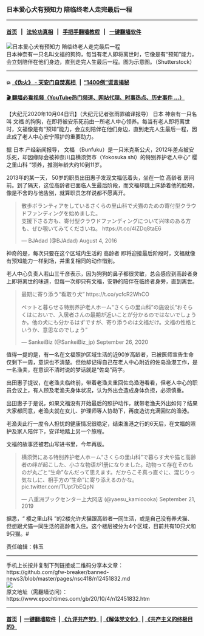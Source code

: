 ### 日本爱心犬有预知力 陪临终老人走完最后一程
------------------------

#### [首页](https://github.com/gfw-breaker/banned-news3/blob/master/README.md) &nbsp;&nbsp;|&nbsp;&nbsp; [法轮功真相](https://github.com/begood0513/basic/blob/master/README.md)  &nbsp;&nbsp;|&nbsp;&nbsp; [手把手翻墙教程](https://github.com/gfw-breaker/guides/wiki)  &nbsp;&nbsp;|&nbsp;&nbsp; [一键翻墙软件](https://github.com/gfw-breaker/nogfw/blob/master/README.md)  



<div><img alt="日本爱心犬有预知力 陪临终老人走完最后一程" class="attachment-djy_600_400 size-djy_600_400 wp-post-image" src="https://i.epochtimes.com/assets/uploads/2020/10/15eef904ceff00d6f9a9d5862e509e31-600x400.jpg"/>
<div class="caption">
 日本神奈有一只名叫文福的狗狗，每当有老人即将离世时，它像是有“预知”能力，会立刻陪伴在他们身边，直到走完人生最后一程。图为示意图。（Shutterstock）
</div></div><hr/>

#### 💥 [《伪火》 - 天安门自焚真相 ](http://158.247.195.190:10000/videos/blog/weihuo.html)&nbsp; |&nbsp; [“1400例”谎言揭秘  ](http://158.247.195.190:10000/videos/blog/jiexi1400.html)

#### [ 🎬  翻墙必看视频（YouTube热门频道、网站代理、时事热点、历史事件 ...）](https://github.com/gfw-breaker/links/blob/master/banned.md)

<div><p>
 【大纪元2020年10月04日讯】（大纪元记者张雨霏编译报导）
 <ok href="https://www.epochtimes.com/gb/tag/%E6%97%A5%E6%9C%AC.html">
  日本
 </ok>
 神奈有一只名叫
 <ok href="https://www.epochtimes.com/gb/tag/%E6%96%87%E7%A6%8F.html">
  文福
 </ok>
 的狗狗，在即将被安乐死前由一所老人中心领养。每当有老人即将离世时，文福像是有“预知”能力，会立刻陪伴在他们身边，直到走完人生最后一程，因此成了老人中心安宁照护的重要助力。
</p>
<p>
 据
 <ok href="https://www.epochtimes.com/gb/tag/%E6%97%A5%E6%9C%AC.html">
  日本
 </ok>
 产经新闻报导，
 <ok href="https://www.epochtimes.com/gb/tag/%E6%96%87%E7%A6%8F.html">
  文福
 </ok>
 （Bunfuku）是一只米克斯公犬，2012年差点被安乐死，却因缘际会被神奈川县横须贺市（Yokosuka shi）的特别养护老人中心“
 <ok href="http://sakura2000.jp/publics/index/34">
  樱之里山科
 </ok>
 ”领养，推测年龄大约10到11岁。
</p>
<p>
 2013年的某一天， 50岁的职员出田惠子发现文福低着头，坐在一位
 <ok href="https://www.epochtimes.com/gb/tag/%E9%AB%98%E9%BE%84%E8%80%85.html">
  高龄者
 </ok>
 房间前。到了隔天，这位高龄者已面临人生最后阶段，而文福却跳上床舔着他的脸颊，像是不舍的与他告别，就算职员怎样说都不愿离开。
</p>
<blockquote class="twitter-tweet" data-width="550">
 <p dir="ltr" lang="ja">
  散歩ボランティアをしているさくらの里山科で犬猫のための寄付型クラウドファンディングを始めました。
  <br/>
  支援下さる方も、寄付型クラウドファンディングについて兴味のある方も、ぜひ覗いてみてくださいね。
  <ok href="https://t.co/4lZDq8taE6">
   https://t.co/4lZDq8taE6
  </ok>
 </p>
 <p>
  — BJAdad (@BJAdad)
  <ok href="https://twitter.com/BJAdad/status/761052510052241409?ref_src=twsrc%5Etfw">
   August 4, 2016
  </ok>
 </p>
</blockquote>
<p>
</p>
<p>
 神奇的是，每次只要在这个区域内生活的
 <ok href="https://www.epochtimes.com/gb/tag/%E9%AB%98%E9%BE%84%E8%80%85.html">
  高龄者
 </ok>
 即将迎接最后阶段时，文福就像有预知能力一样到场，并重复相同的动作惜别。
</p>
<p>
 老人中心负责人若山三千彦表示，因为狗狗的鼻子都很灵敏，总会感应到高龄者身上即将离世的味道，但每一次却只有文福，安静的陪伴在临终者身旁，直到离世。
</p>
<blockquote class="twitter-tweet" data-width="550">
 <p dir="ltr" lang="ja">
  最期に寄り添う“看取り犬”
  <ok href="https://t.co/ycfcR2WhCO">
   https://t.co/ycfcR2WhCO
  </ok>
 </p>
 <p>
  ペットと暮らせる特别养护老人ホーム“さくらの里山科”の施设长“おそらくはにおいで、入居者さんの最期が近いことが分かるのではないでしょうか。他の犬にも分かるはずですが、寄り添うのは文福だけ。文福の性格というか、意思なのでしょう”
 </p>
 <p>
  — SankeiBiz (@SankeiBiz_jp)
  <ok href="https://twitter.com/SankeiBiz_jp/status/1309998732398731269?ref_src=twsrc%5Etfw">
   September 26, 2020
  </ok>
 </p>
</blockquote>
<p>
</p>
<p>
 值得一提的是，有一名在文福照护区域生活的近90岁高龄者，已被医师宣告生命仅剩下一周，意识也不清楚。但他却记得自己在老人中心附近的佐岛渔港工作，是一名渔夫，在意识不清时说的梦话就是“佐岛”两字。
</p>
<p>
 出田惠子提议，在老渔夫临终前，带着老渔夫重回佐岛渔港看看，但老人中心的职员会议上，有人顾及老渔夫身体状况，认为外出会造成身体负担，必须慎重。
</p>
<p>
 出田惠子于是说，如果文福没有开始最后的照护动作，就带老渔夫外出如何？结果大家都同意，老渔夫就在女儿、护理师等人协助下，再度造访充满回忆的渔港。
</p>
<p>
 老渔夫此行一度令人担忧的健康情况很稳定，结束渔港之行的6天后，在文福的照护及家人陪伴下，安详地踏上另一个旅程。
</p>
<p>
 文福的故事还被若山写进书里，今年再版。
</p>
<blockquote class="twitter-tweet" data-width="550">
 <p dir="ltr" lang="ja">
  横须贺にある特别养护老人ホーム“さくらの里山科”で暮らす犬や猫と高齢者の绊が起こした、小さな物语が1册になりました。动物って存在そのものが丸ごと“生命”なんだって思えます。だからこそ真っ直ぐに、混じりっ気なしに、相手方の“生命”に寄り添えるのかな。
  <ok href="https://t.co/TUpt7bEQpN">
   pic.twitter.com/TUpt7bEQpN
  </ok>
 </p>
 <p>
  — 八重洲ブックセンター上大冈店 (@yaesu_kamioooka)
  <ok href="https://twitter.com/yaesu_kamioooka/status/1175264830556557312?ref_src=twsrc%5Etfw">
   September 21, 2019
  </ok>
 </p>
</blockquote>
<p>
</p>
<p>
 据悉，“
 <ok href="https://www.epochtimes.com/gb/tag/%E6%A8%B1%E4%B9%8B%E9%87%8C%E5%B1%B1%E7%A7%91.html">
  樱之里山科
 </ok>
 ”的2楼允许犬猫跟高龄者一同生活，或是自己没有养犬猫、但想跟犬猫一同生活的高龄者入住。这个楼层被分为4个区域，目前共有10只犬和9只猫。#
</p>
<p>
 责任编辑：韩玉
</p>
</div>
<hr/>
手机上长按并复制下列链接或二维码分享本文章：<br/>
https://github.com/gfw-breaker/banned-news3/blob/master/pages/nsc418/n12451832.md <br/>
<a href='https://github.com/gfw-breaker/banned-news3/blob/master/pages/nsc418/n12451832.md'><img src='https://github.com/gfw-breaker/banned-news3/blob/master/pages/nsc418/n12451832.md.png'/></a> <br/>
原文地址（需翻墙访问）：https://www.epochtimes.com/gb/20/10/4/n12451832.htm


------------------------
#### [首页](https://github.com/gfw-breaker/banned-news3/blob/master/README.md) &nbsp;|&nbsp; [一键翻墙软件](https://github.com/gfw-breaker/nogfw/blob/master/README.md) &nbsp;| [《九评共产党》](https://github.com/gfw-breaker/9ping.md/blob/master/README.md#九评之一评共产党是什么) | [《解体党文化》](https://github.com/gfw-breaker/jtdwh.md/blob/master/README.md) | [《共产主义的终极目的》](https://github.com/gfw-breaker/gczydzjmd.md/blob/master/README.md)


<img src='http://gfw-breaker.win/banned-news3/pages/nsc418/n12451832.md' width='0px' height='0px'/>